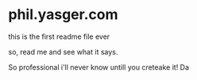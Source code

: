 # phil.yasger.com

this is the first readme file ever

so, read me and see what it says.

So professional i'll never know untill you creteake it! Da
